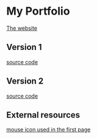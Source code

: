 # My Portfolio

[The website](https://guillaume-gomez.github.io/)

## Version 1

[source code ](https://github.com/guillaume-gomez/guillaume-gomez.github.io/releases/tag/1.0)

## Version 2

[source code ](https://github.com/guillaume-gomez/guillaume-gomez.github.io/releases/tag/v2)

## External resources

[mouse icon used in the first page](https://www.flaticon.com/free-icon/macintosh-mouse_94223?term=apple%20mouse&page=1&position=23&page=1&position=23&related_id=94223&origin=tag)

